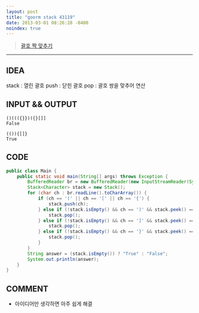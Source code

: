 ```yaml
---
layout: post
title: "goorm stack 43119"
date: 2013-03-01 08:26:28 -0400
noindex: true
---
```


> [괄호 짝 맞추기](https://level.goorm.io/exam/43119/%EA%B4%84%ED%98%B8-%EC%A7%9D-%EB%A7%9E%EC%B6%94%EA%B8%B0/quiz/1)

---

## IDEA
stack
: 열린 괄호 push
: 닫힌 괄호 pop
: 괄호 쌍을 맞추어 연산

## INPUT && OUTPUT
```
()((({}})({}[]]
False

(()){[]}
True
```

## CODE
```java
public class Main {
	public static void main(String[] args) throws Exception {
		BufferedReader br = new BufferedReader(new InputStreamReader(System.in));
		Stack<Character> stack = new Stack();
		for (char ch : br.readLine().toCharArray()) {
			if (ch == '(' || ch == '[' || ch == '{') {
				stack.push(ch);
			} else if (!stack.isEmpty() && ch == ')' && stack.peek() == '(') {
				stack.pop();
			} else if (!stack.isEmpty() && ch == ']' && stack.peek() == '[') {
				stack.pop();
			} else if (!stack.isEmpty() && ch == '}' && stack.peek() == '{') {
				stack.pop();
			}
		}
		String answer = (stack.isEmpty()) ? "True" : "False";
		System.out.println(answer);
	}
}
```

## COMMENT
* 아이디어만 생각하면 아주 쉽게 해결
